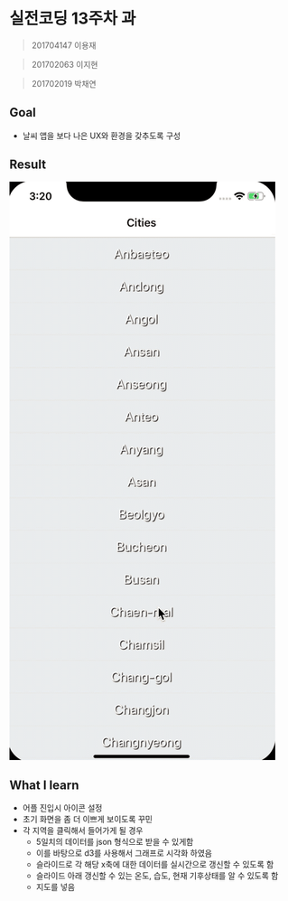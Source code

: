 # 실전코딩 13주차 과
> 201704147 이용재

> 201702063 이지현

> 201702019 박채연


## Goal
- 날씨 앱을 보다 나은 UX와 환경을 갖추도록 구성

## Result
![img](assets/README.gif)


## What I learn
- 어플 진입시 아이콘 설정
- 초기 화면을 좀 더 이쁘게 보이도록 꾸민
- 각 지역을 클릭해서 들어가게 될 경우
  - 5일치의 데이터를 json 형식으로 받을 수 있게함
  - 이를 바탕으로 d3를 사용해서 그래프로 시각화 하였음
  - 슬라이드로 각 해당 x축에 대한 데이터를 실시간으로 갱신할 수 있도록 함
  - 슬라이드 아래 갱신할 수 있는 온도, 습도, 현재 기후상태를 알 수 있도록 함
  - 지도를 넣음

